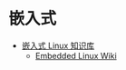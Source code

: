 # 嵌入式

* [嵌入式 Linux 知识库](https://www.gitbook.com/book/tinylab/elinux/details/zh)
    - [Embedded Linux Wiki](http://elinux.org/)

